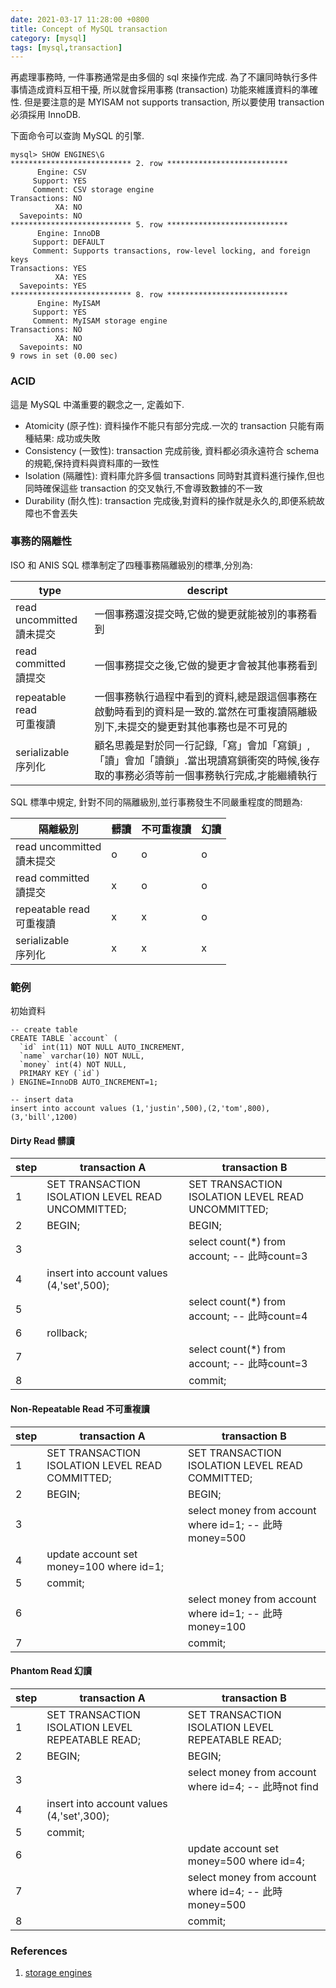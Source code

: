 ```yaml
---
date: 2021-03-17 11:28:00 +0800
title: Concept of MySQL transaction
category: [mysql]
tags: [mysql,transaction]
---
```


再處理事務時, 一件事務通常是由多個的 sql 來操作完成. 為了不讓同時執行多件事情造成資料互相干擾, 所以就會採用事務 (transaction) 功能來維護資料的準確性. 但是要注意的是 MYISAM not supports transaction, 所以要使用 transaction 必須採用 InnoDB.

<!--more-->

下面命令可以查詢 MySQL 的引擎.

```mysql
mysql> SHOW ENGINES\G
*************************** 2. row ***************************
      Engine: CSV
     Support: YES
     Comment: CSV storage engine
Transactions: NO
          XA: NO
  Savepoints: NO
*************************** 5. row ***************************
      Engine: InnoDB
     Support: DEFAULT
     Comment: Supports transactions, row-level locking, and foreign keys
Transactions: YES
          XA: YES
  Savepoints: YES
*************************** 8. row ***************************
      Engine: MyISAM
     Support: YES
     Comment: MyISAM storage engine
Transactions: NO
          XA: NO
  Savepoints: NO
9 rows in set (0.00 sec)
```

### ACID

這是 MySQL 中滿重要的觀念之一, 定義如下.

* Atomicity (原子性): 資料操作不能只有部分完成.一次的 transaction 只能有兩種結果: 成功或失敗
* Consistency (一致性): transaction 完成前後, 資料都必須永遠符合 schema 的規範,保持資料與資料庫的一致性
* Isolation (隔離性): 資料庫允許多個 transactions 同時對其資料進行操作,但也同時確保這些 transaction 的交叉執行,不會導致數據的不一致
* Durability (耐久性): transaction 完成後,對資料的操作就是永久的,即便系統故障也不會丟失

### 事務的隔離性

ISO 和 ANIS SQL 標準制定了四種事務隔離級別的標準,分別為:

|type|descript|
|---|---|
|read uncommitted<br>讀未提交|一個事務還沒提交時,它做的變更就能被別的事務看到|
|read committed<br>讀提交|一個事務提交之後,它做的變更才會被其他事務看到|
|repeatable read<br>可重複讀|一個事務執行過程中看到的資料,總是跟這個事務在啟動時看到的資料是一致的.當然在可重複讀隔離級別下,未提交的變更對其他事務也是不可見的|
|serializable<br>序列化|顧名思義是對於同一行記錄,「寫」會加「寫鎖」,「讀」會加「讀鎖」.當出現讀寫鎖衝突的時候,後存取的事務必須等前一個事務執行完成,才能繼續執行|

SQL 標準中規定, 針對不同的隔離級別,並行事務發生不同嚴重程度的問題為:

|隔離級別|髒讀|不可重複讀|幻讀|
|---|---|---|---|
|read uncommitted<br>讀未提交|o|o|o|
|read committed<br>讀提交|x|o|o|
|repeatable read<br>可重複讀|x|x|o|
|serializable<br>序列化|x|x|x|

### 範例

初始資料

```mysql
-- create table
CREATE TABLE `account` (
  `id` int(11) NOT NULL AUTO_INCREMENT,
  `name` varchar(10) NOT NULL,
  `money` int(4) NOT NULL,
  PRIMARY KEY (`id`)
) ENGINE=InnoDB AUTO_INCREMENT=1;

-- insert data
insert into account values (1,'justin',500),(2,'tom',800),(3,'bill',1200)
```

#### Dirty Read 髒讀

|step|transaction A|transaction B|
|---|---|---|
|1|SET TRANSACTION ISOLATION LEVEL READ UNCOMMITTED;|SET TRANSACTION ISOLATION LEVEL READ UNCOMMITTED;|
|2|BEGIN;|BEGIN;|
|3||select count(*) from account; -- 此時count=3|
|4|insert into account values (4,'set',500);||
|5||select count(*) from account; -- 此時count=4|
|6|rollback;||
|7||select count(*) from account; -- 此時count=3|
|8||commit;|

#### Non-Repeatable Read 不可重複讀

|step|transaction A|transaction B|
|---|---|---|
|1|SET TRANSACTION ISOLATION LEVEL READ COMMITTED;|SET TRANSACTION ISOLATION LEVEL READ COMMITTED;|
|2|BEGIN;|BEGIN;|
|3||select money from account where id=1; -- 此時money=500|
|4|update account set money=100 where id=1;||
|5|commit;||
|6||select money from account where id=1; -- 此時money=100|
|7||commit;|

#### Phantom Read 幻讀

|step|transaction A|transaction B|
|---|---|---|
|1|SET TRANSACTION ISOLATION LEVEL REPEATABLE READ;|SET TRANSACTION ISOLATION LEVEL REPEATABLE READ;|
|2|BEGIN;|BEGIN;|
|3||select money from account where id=4; -- 此時not find|
|4|insert into account values (4,'set',300);||
|5|commit;||
|6||update account set money=500 where id=4;|
|7||select money from account where id=4; -- 此時money=500|
|8||commit;|

### References

1. [storage engines](https://dev.mysql.com/doc/refman/8.0/en/storage-engines.html)
